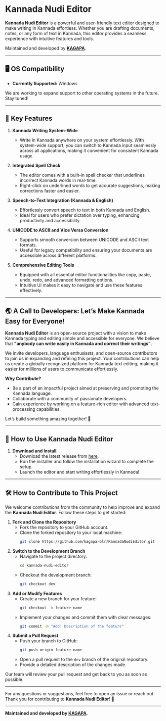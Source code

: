 # Kannada Nudi Editor

**Kannada Nudi Editor** is a powerful and user-friendly text editor designed to make writing in Kannada effortless.
Whether you are drafting documents, notes, or any form of text in Kannada, this editor provides a seamless experience
with intuitive features and tools.

Maintained and developed by [**KAGAPA**](https://kagapa.com/).

---

## 🖥️ OS Compatibility

- **Currently Supported:** Windows

We are working to expand support to other operating systems in the future. Stay tuned!

---

## 🌟 Key Features

1. **Kannada Writing System-Wide**
    - Write in Kannada anywhere on your system effortlessly. With system-wide support, you can switch to Kannada input
      seamlessly across all applications, making it convenient for consistent Kannada usage.

2. **Integrated Spell Check**
    - The editor comes with a built-in spell checker that underlines incorrect Kannada words in real-time.
    - Right-click on underlined words to get accurate suggestions, making corrections faster and easier.

3. **Speech-to-Text Integration (Kannada & English)**
    - Effortlessly convert speech to text in both Kannada and English.
    - Ideal for users who prefer dictation over typing, enhancing productivity and accessibility.

4. **UNICODE to ASCII and Vice Versa Conversion**
    - Supports smooth conversion between UNICODE and ASCII text formats.
    - Useful for legacy compatibility and ensuring your documents are accessible across different platforms.

5. **Comprehensive Editing Tools**
    - Equipped with all essential editor functionalities like copy, paste, undo, redo, and advanced formatting options.
    - Intuitive UI makes it easy to navigate and use these features effectively.

---

## 🌏 A Call to Developers: Let’s Make Kannada Easy for Everyone!

**Kannada Nudi Editor** is an open-source project with a vision to make Kannada typing and editing simple and accessible
for everyone. We believe that **"anybody can write easily in Kannada and correct their writings"**.

We invite developers, language enthusiasts, and open-source contributors to join us in expanding and refining this
project. Your contributions can help us create a globally recognized platform for Kannada text editing, making it easier
for millions of users to communicate effortlessly.

**Why Contribute?**

- Be a part of an impactful project aimed at preserving and promoting the Kannada language.
- Collaborate with a community of passionate developers.
- Gain experience by working on a feature-rich editor with advanced text-processing capabilities.

Let’s build something amazing together! 💖

---

## 🚀 How to Use Kannada Nudi Editor

1. **Download and Install**
    - Download the latest release from [here](https://github.com/kagapa-blr/KannadaNudiEditor/releases).
    - Run the installer and follow the installation wizard to complete the setup.
    - Launch the editor and start writing effortlessly in Kannada!

---

## 🛠 How to Contribute to This Project

We welcome contributions from the community to help improve and expand the **Kannada Nudi Editor**. Follow these steps
to get started:

1. **Fork and Clone the Repository**
    - Fork the repository to your GitHub account.
    - Clone the forked repository to your local machine:
      ```bash
      git clone https://github.com/kagapa-blr/KannadaNudiEditor.git
      ```
2. **Switch to the Development Branch**
    - Navigate to the project directory:
      ```bash
      cd kannada-nudi-editor
      ```
    - Checkout the development branch:
      ```bash
      git checkout dev
      ```
3. **Add or Modify Features**
    - Create a new branch for your feature:
      ```bash
      git checkout -b feature-name
      ```
    - Implement your changes and commit them with clear messages:
      ```bash
      git commit -m "Add: Description of the feature"
      ```
4. **Submit a Pull Request**
    - Push your branch to GitHub:
      ```bash
      git push origin feature-name
      ```
    - Open a pull request to the `dev` branch of the original repository.
    - Provide a detailed description of the changes made.

Our team will review your pull request and get back to you as soon as possible.

---

For any questions or suggestions, feel free to open an issue or reach out.  
Thank you for contributing to **Kannada Nudi Editor**! 🙏

---

**Maintained and developed by [KAGAPA](https://kagapa.com/).**  
